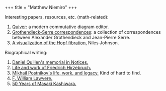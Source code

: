 +++
title = "Matthew Niemiro"
+++

Interesting papers, resources, etc. (math-related):

1. [Quiver](https://q.uiver.app/): a modern commutative diagram editor.
2. [Grothendieck-Serre correspondences](https://webusers.imj-prg.fr/~leila.schneps/grothendieckcircle/Letters/GS.pdf): a collection of correspondences between Alexander Grothendieck and Jean-Pierre Serre.
3. [A visualization of the Hopf fibration](https://nilesjohnson.net/hopf.html), Niles Johnson.
<!-- 4. [Tohoku](https://inference-review.com/article/tohoku) by Rick Jardine. An article about Grothendieck's Tohoku paper.
5. [Lose your fear of tensor products.](https://www.dpmms.cam.ac.uk/~wtg10/tensors3.html)

Some other academic pages/blogs:
1. [Jesper Grodal.](http://web.math.ku.dk/~jg/)
2. [Maxime Ramzi.](https://sites.google.com/view/maxime-ramzi-en/home?authuser=0)
3. [Tom Leinster.](https://www.maths.ed.ac.uk/~tl/)
4. [Bjørn Ian Dundas.](https://folk.uib.no/nmabd/)
5. [Rok Gregoric.](https://web.ma.utexas.edu/users/gregoric/)

Some papers:

1. [The Yoneda embedding is natural](https://arxiv.org/abs/2209.12575), Maxime Ramzi (2022).
2. [Definability, interpretations and étale fundamental groups](https://arxiv.org/abs/1906.05052), Romin Abdolahzadi and Boris Zilber (2020).
3. [Codensity and the ultrafilter monad](https://arxiv.org/abs/1209.3606), Tom Leinster (2013).
4. [Gödel diffeomorphisms](https://arxiv.org/abs/2009.06735), Matthew Foreman (2020). A self-diffeomorphism of the torus need not be "measure-theoretically isomorphic" to its inverse (defined on page 4). This paper explains how certain statements (e.g. the Riemann hyothesis, Goldbach's conjecture) are equivalent to certain self-diffeomorphisms of the torus being isomorphic to their inverses(!) -->

Biographical writing:

1. [Daniel Quillen's memorial in Notices.](https://www.ams.org/notices/201210/rtx121001392p.pdf)
2. [Life and work of Friedrich Hirzebruch.](https://people.mpim-bonn.mpg.de/zagier/files/doi/10.1365/s13291-015-0114-1/dmv-FH.pdf)
3. [Mikhail Postnikov's life, work, and legacy.](https://www.impan.pl/shop/publication/transaction/download/product/85974) Kind of hard to find.
4. [F. William Lawvere.](https://ems.press/journals/mag/articles/11170869)
5. [50 Years of Masaki Kashiwara.](https://arxiv.org/pdf/1809.00586.pdf)
